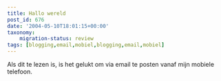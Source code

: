 ```yaml
---
title: Hallo wereld
post_id: 676
date: '2004-05-10T18:01:15+00:00'
taxonomy:
    migration-status: review
tags: [blogging,email,mobiel,blogging,email,mobiel]
---
```

Als dit te lezen is, is het gelukt om via email te posten vanaf mijn mobiele telefoon.